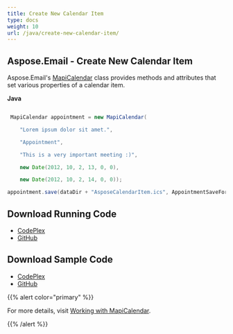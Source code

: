 ```yaml
---
title: Create New Calendar Item
type: docs
weight: 10
url: /java/create-new-calendar-item/
---
```


## **Aspose.Email - Create New Calendar Item**
Aspose.Email's [MapiCalendar](https://apireference.aspose.com/email/java/com.aspose.email/mapicalendar) class provides methods and attributes that set various properties of a calendar item.

**Java**

``` java

 MapiCalendar appointment = new MapiCalendar(

    "Lorem ipsum dolor sit amet.",

    "Appointment",

    "This is a very important meeting :)",

    new Date(2012, 10, 2, 13, 0, 0),

    new Date(2012, 10, 2, 14, 0, 0));

appointment.save(dataDir + "AsposeCalendarItem.ics", AppointmentSaveFormat.Ics);

```
## **Download Running Code**
- [CodePlex](https://asposeemailjavaapachepoi.codeplex.com/releases/view/618811)
- [GitHub](https://github.com/aspose-email/Aspose.Email-for-Java/releases/tag/Aspose.Email_Java_for_Apache_POI-v1.0.0)
## **Download Sample Code**
- [CodePlex](https://asposeemailjavaapachepoi.codeplex.com/SourceControl/latest#src/main/java/com/aspose/email/examples/asposefeatures/appointments/createcalenderitem/AsposeNewCalenderItems.java)
- [GitHub](https://github.com/aspose-email/Aspose.Email-for-Java/tree/master/Plugins/Aspose_Email_for_Apache_POI/src/main/java/com/aspose/email/examples/asposefeatures/appointments/createcalenderitem/AsposeNewCalenderItems.java)

{{% alert color="primary" %}} 

For more details, visit [Working with MapiCalendar](/email/java/working-with-mapicalendar/).

{{% /alert %}}
